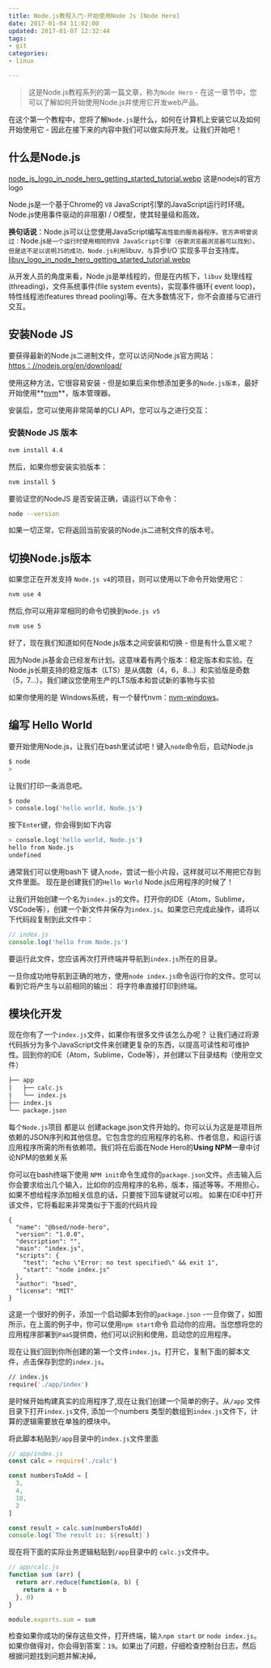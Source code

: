 ```yaml
---
title: Node.js教程入门-开始使用Node Js [Node Hero]
date: 2017-01-04 11:02:00
updated: 2017-01-07 12:32:44
tags: 
- git
categories: 
- linux

---
```

> 这是Node.js教程系列的第一篇文章，称为`Node Hero` -
> 在这一章节中，您可以了解如何开始使用Node.js并使用它开发web产品。

在这个第一个教程中，您将了解`Node.js`是什么，如何在计算机上安装它以及如何开始使用它 - 因此在接下来的内容中我们可以做实际开发。让我们开始吧！

## 什么是Node.js

[node_js_logo_in_node_hero_getting_started_tutorial.webp][1]
这是nodejs的官方logo

Node.js是一个基于Chrome的 `V8` JavaScript引擎的JavaScript运行时环境。 Node.js使用事件驱动的非阻塞I / O模型，使其轻量级和高效。

**换句话说**：Node.js可以让您使用JavaScript编写`高性能的服务器程序。官方声明曾说过：`Node.js`是一个运行时使用相同的V8 JavaScript引擎（谷歌浏览器浏览器可以找到）。但是这不足以说明JS的成功，Node.js利用`libuv`，与`异步I/O`实现多平台支持库。
[libuv_logo_in_node_hero_getting_started_tutorial.webp][2]

从开发人员的角度来看，Node.js是单线程的，但是在内核下，`libuv` 处理线程(threading)，文件系统事件(file system events)，实现事件循环( event loop)，特性线程池(features thread pooling)等。在大多数情况下，你不会直接与它进行交互。

## 安装Node JS

要获得最新的Node.js二进制文件，您可以访问Node.js官方网站：[https：//nodejs.org/en/download/](https：//nodejs.org/en/download/)

使用这种方法，它很容易安装 - 但是如果后来你想添加更多的`Node.js版本`，最好开始使用**[nvm](https://github.com/creationix/nvm)**，版本管理器。

安装后，您可以使用非常简单的CLI API，您可以与之进行交互：

### 安装Node JS 版本
```bash
nvm install 4.4  
```

然后，如果你想安装实验版本：
```bash
nvm install 5  
```

要验证您的NodeJS 是否安装正确，请运行以下命令：
```bash
node --version  
```
如果一切正常，它将返回当前安装的Node.js二进制文件的版本号。

## 切换Node.js版本
如果您正在开发支持 `Node.js v4`的项目，则可以使用以下命令开始使用它：
```bash
nvm use 4  
```

然后,你可以用非常相同的命令切换到`Node.js v5`
```bash
nvm use 5  
```

好了，现在我们知道如何在Node.js版本之间安装和切换 - 但是有什么意义呢？

因为Node.js基金会已经发布计划。这意味着有两个版本：稳定版本和实验。在Node.js长期支持的稳定版本（LTS）是从偶数（4，6，8…）和实验版是奇数（5，7…）。我们建议您使用生产的LTS版本和尝试新的事物与实验

如果你使用的是 Windows系统，有一个替代nvm：[nvm-windows](https://github.com/coreybutler/nvm-windows)。

## 编写 Hello World

要开始使用Node.js，让我们在bash里试试吧！键入`node`命令后，启动Node.js
```bash
$ node
>
```

让我们打印一条消息吧。
```bash
$ node
> console.log('hello world, Node.js')
```

按下`Enter`键，你会得到如下内容

```bash
> console.log('hello world, Node.js')
hello from Node.js  
undefined  
```

通常我们可以使用bash下 键入`node`，尝试一些小片段，这样就可以不用把它存到文件里面。
现在是创建我们的`Hello World` Node.js应用程序的时候了！

让我们开始创建一个名为`index.js`的文件。打开你的IDE（Atom，Sublime，VSCode等），创建一个新文件并保存为`index.js`。如果您已完成此操作，请将以下代码段复制到此文件中：

```javascript
// index.js
console.log('hello from Node.js')  
```
要运行此文件，您应该再次打开终端并导航到`index.js`所在的目录。

一旦你成功地导航到正确的地方，使用`node index.js`命令运行你的文件。您可以看到它将产生与以前相同的输出：
将字符串直接打印到终端。

## 模块化开发

现在你有了一个`index.js`文件，如果你有很多文件该怎么办呢？ 让我们通过将源代码拆分为多个JavaScript文件来创建更复杂的东西，以提高可读性和可维护性。回到你的IDE（Atom，Sublime，Code等），并创建以下目录结构（使用空文件）

```bash
├── app
|   ├── calc.js
|   └── index.js
├── index.js
└── package.json
```

每个`Node.js`项目 都是以 创建ackage.json文件开始的。你可以认为这是是项目所依赖的JSON序列和其他信息。它包含您的应用程序的名称、作者信息，和运行该应用程序所需的所有依赖项。我们将在后面在Node Hero的**Using NPM**一章中讨论NPM的依赖关系

你可以在bash终端下使用 `NPM init`命令生成你的`package.json`文件。点击输入后你会要求给出几个输入，比如你的应用程序的名称，版本，描述等等。不用担心，如果不想给程序添加相关信息的话，只要按下回车键就可以啦。
如果在IDE中打开该文件，它将看起来非常类似于下面的代码片段
```
{
  "name": "@bsed/node-hero",
  "version": "1.0.0",
  "description": "",
  "main": "index.js",
  "scripts": {
    "test": "echo \"Error: no test specified\" && exit 1",
    "start": "node index.js"
  },
  "author": "bsed",
  "license": "MIT"
}
```

这是一个很好的例子，添加一个启动脚本到你的`package.json` -一旦你做了，如图所示，在上面的例子中，你可以使用`npm start`命令 启动你的应用。当您想将您的应用程序部署到`PaaS`提供商，他们可以识别和使用，启动您的应用程序。


现在让我们回到你所创建的第一个文件`index.js`。打开它，复制下面的脚本文件，点击保存到您的`index.js`。
```bash
// index.js
require('./app/index')  
```
是时候开始构建真实的应用程序了,现在让我们创建一个简单的例子。从`/app` 文件目录下打开`index.js`文件, 添加一个numbers 类型的数组到`index.js`文件下，计算的逻辑需要放在单独的模块中。

将此脚本粘贴到`/app`目录中的`index.js`文件里面
```javascript
// app/index.js
const calc = require('./calc')

const numbersToAdd = [  
  3,
  4,
  10,
  2
]

const result = calc.sum(numbersToAdd)  
console.log(`The result is: ${result}`)  
```

现在将下面的实际业务逻辑粘贴到`/app`目录中的 `calc.js`文件中。
```javascript
// app/calc.js
function sum (arr) {  
  return arr.reduce(function(a, b) { 
    return a + b
  }, 0)
}

module.exports.sum = sum  
```

检查如果你成功的保存这些文件，打开终端，输`入npm start` or `node index.js`。如果你做得对，你会得到答案：`19`。如果出了问题，仔细检查控制台日志，然后根据问题找到问题并解决掉。

  [1]: https://imgs.gnux.cn/usr/uploads/2017/01/3806247023.webp
  [2]: https://imgs.gnux.cn/usr/uploads/2017/01/3922879215.webp